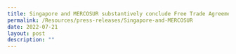 ```yaml
---
title: Singapore and MERCOSUR substantively conclude Free Trade Agreement Negotiations
permalink: /Resources/press-releases/Singapore-and-MERCOSUR
date: 2022-07-21
layout: post
description: ""
---
```

